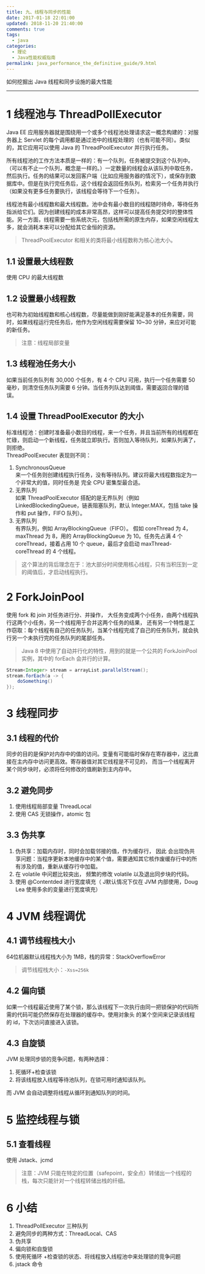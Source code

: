 ```yaml
---
title: 九、线程与同步的性能
date: 2017-01-18 22:01:00
updated: 2018-11-20 21:40:00
comments: true
tags:
  - java
categories: 
  - 理论
  - Java性能权威指南
permalink: java_performance_the_definitive_guide/9.html  
---
```


如何挖掘出 Java 线程和同步设施的最大性能

---

# 1 线程池与 ThreadPollExecutor

Java EE 应用服务器就是围绕用一个或多个线程池处理请求这一概念构建的：对服务器上 Servlet 的每个调用都是通过池中的线程处理的（也有可能不同）。类似的，其它应用可以使用 Java 的 ThreadPoolExecutor 并行执行任务。  
  
所有线程池的工作方法本质是一样的：有一个队列，任务被提交到这个队列中。（可以有不止一个队列，概念是一样的。）一定数量的线程会从该队列中取任务，然后执行。任务的结果可以发回客户端（比如应用服务器的情况下），或保存到数据库中。但是在执行完任务后，这个线程会返回任务队列，检索另一个任务并执行（如果没有更多任务要执行，该线程会等待下一个任务）。  
  
线程池有最小线程数和最大线程数。池中会有最小数目的线程随时待命，等待任务指派给它们。因为创建线程的成本非常高昂，这样可以提高任务提交时的整体性能。另一方面，线程需要一些系统次元，包括栈所需的原生内存，如果空闲线程太多，就会消耗本来可以分配给其它金恒的资源。  
>ThreadPoolExecutor 和相关的类将最小线程数称为核心池大小。

## 1.1 设置最大线程数

使用 CPU 的最大线程数

## 1.2 设置最小线程数

也可称为初始线程数和核心线程数，尽量能做到刚好能满足基本的任务需要，同时，如果线程运行完任务后，他作为空闲线程需要保留 10~30 分钟，来应对可能的新任务。
>注意：线程局部变量

## 1.3 线程池任务大小

如果当前任务队列有 30,000 个任务，有 4 个 CPU 可用，执行一个任务需要 50 毫秒，则清空任务队列需要 6 分钟。当任务列队达到阈值，需要返回合理的错误。

## 1.4 设置 ThreadPoolExecutor 的大小

标准线程池：创建时准备最小数目的线程，来一个任务，并且当前所有的线程都在忙碌，则启动一个新线程，任务就立即执行。否则加入等待队列，如果队列满了，则拒绝。  
ThreadPoolExecuter 表现则不同：
1. SynchronousQueue  
来一个任务则创建线程执行任务，没有等待队列。建议将最大线程数指定为一个非常大的值，同时任务是
完全 CPU 密集型最合适。
2. 无界队列  
 如果 ThreadPoolExecutor 搭配的是无界队列（例如 LinkedBlockedingQueue，链表阻塞队列，默认   Integer.MAX，包括 take 操作和 put 操作，FIFO 队列）。
3. 无界队列  
有界队列，例如 ArrayBlockingQueue（FIFO）。  假如 coreThread 为 4，maxThread 为 8，用的 ArrayBlockingQueue 为 10。任务先占满 4 个 coreThread，接着占用 10 个 queue，最后才会启动 maxThread-coreThread 的 4 个线程。
>这个算法的背后理念在于：池大部分时间使用核心线程，只有当积压到一定的阈值后，才启动线程执行。

# 2 ForkJoinPool

  使用 fork 和 join 对任务进行分、并操作， 大任务变成两个小任务，由两个线程执行这两个小任务，另一个线程用于合并这两个任务的结果， 还有另一个特性是工作窃取：每个线程有自己的任务队列，当某个线程完成了自己的任务队列，就会执行另一个未执行完的任务队列的尾部任务。 
>Java 8 中使用了自动并行化的特性，用到的就是一个公共的 ForkJoinPool 实例，其中的 forEach 会并行的计算。
```java
Stream<Integer> stream = arrayList.parallelStream();
stream.forEach(a -> {
    doSomething()
});
```

# 3 线程同步

## 3.1 线程的代价

同步的目的是保护对内存中的值的访问。变量有可能临时保存在寄存器中，这比直接在主内存中访问更高效。寄存器值对其它线程是不可见的，
而当一个线程离开某个同步块时，必须将任何修改的值刷新到主内存中。

## 3.2 避免同步

1. 使用线程局部变量 ThreadLocal
2. 使用 CAS 无锁操作，atomic 包

## 3.3 伪共享

1.  伪共享：加载内存时，同时会加载邻接的值，作为缓存行， 因此 会出现伪共享问题：当程序更新本地缓存中的某个值，需要通知其它核作废缓存行中的所有涉及的值，重新从缓存行中加载。
2. 在 volatile  中问题比较突出， 频繁的修改 volatile  以及退出同步块的代码。
3. 使用 @Contentded 进行宽度填充（ J默认情况下仅在 JVM 内部使用，Doug Lea 使用多余的变量进行宽度填充）

# 4 JVM 线程调优

## 4.1 调节线程栈大小

64位机器默认线程栈大小为 1MB，栈的异常：StackOverflowError
>调节线程栈大小：`-Xss=256k`

## 4.2 偏向锁

如果一个线程最近使用了某个锁，那么该线程下一次执行由同一把锁保护的代码所需的代码可能仍然保存在处理器的缓存中。使用对象头
的某个空间来记录该线程的  id，下次访问直接进入该锁。

## 4.3 自旋锁

 JVM 处理同步锁的竞争问题，有两种选择：
1. 死循环+检查该锁
2.  将该线程放入线程等待池队列，在锁可用时通知该队列。
 
而 JVM 会自动调整将线程从循环到通知队列的时间。

# 5 监控线程与锁

## 5.1 查看线程

使用 Jstack、jcmd
>注意：JVM 只能在特定的位置（safepoint，安全点）转储出一个线程的栈，每次只能针对一个线程转储出栈的纤细。

# 6 小结

1. ThreadPollExecutor 三种队列
2. 避免同步的两种方式：ThreadLocal、CAS
3. 伪共享
4. 偏向锁和自旋锁
5.  使用死循环 +检查锁的状态、将线程放入线程池中来处理锁的竞争问题
6. jstack 命令
